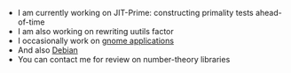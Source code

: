
- I am currently working on JIT-Prime: constructing primality tests ahead-of-time
- I am also working on rewriting uutils factor
- I occasionally work on [gnome applications](https://gitlab.gnome.org/JASory)
- And also [Debian](https://salsa.debian.org/JASory)
- You can contact me for review on number-theory libraries



